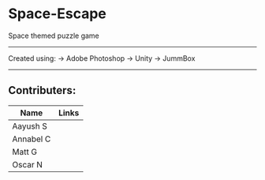 # Space-Escape
Space themed puzzle game 

***

Created using:
-> Adobe Photoshop
-> Unity 
-> JummBox

***

## Contributers: 
| Name | Links |
|------|--------|
| Aayush S | 
| Annabel C | 
| Matt G |
| Oscar N | 

